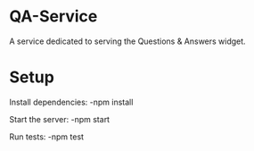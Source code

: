 # QA-Service

A service dedicated to serving the Questions & Answers widget.

# Setup

Install dependencies: -npm install

Start the server: -npm start

Run tests: -npm test
